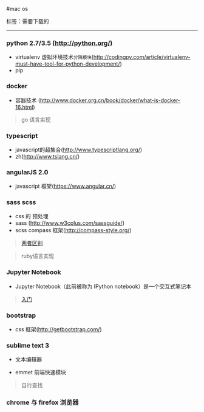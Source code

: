 #mac os

标签：需要下载的

---


### python 2.7/3.5 (http://python.org/)
- virtualenv 虚拟环境技术``分隔模块``(http://codingpy.com/article/virtualenv-must-have-tool-for-python-development/)
- pip

### docker 
- 容器技术
(http://www.docker.org.cn/book/docker/what-is-docker-16.html)

>go 语言实现

### typescript
- javascript的超集合(http://www.typescriptlang.org/)
- zh(http://www.tslang.cn/)

### angularJS 2.0
- javascript 框架(https://www.angular.cn/)

### sass scss
- css 的 预处理
- sass (http://www.w3cplus.com/sassguide/)
- scss compass 框架(http://compass-style.org/)

> [两者区别](https://segmentfault.com/a/1190000005646206)

> ruby语言实现

### Jupyter Notebook
- Jupyter Notebook（此前被称为 IPython notebook）是一个交互式笔记本

>[入门](http://codingpy.com/article/getting-started-with-jupyter-notebook-part-1/) 

### bootstrap
- css 框架(http://getbootstrap.com/)

### sublime text 3
- 文本编辑器

- emmet 前端快速模块

> 自行查找

### chrome 与 firefox 浏览器

